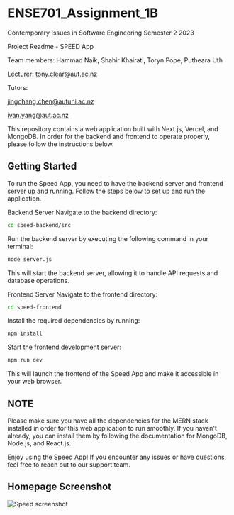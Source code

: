 # ENSE701_Assignment_1B
Contemporary Issues in Software Engineering Semester 2 2023

Project Readme - SPEED App

Team members:
Hammad Naik,
Shahir Khairati,
Toryn Pope,
Putheara Uth

Lecturer: tony.clear@aut.ac.nz

Tutors:

jingchang.chen@autuni.ac.nz

ivan.yang@aut.ac.nz 



This repository contains a web application built with Next.js, Vercel, and MongoDB. In order for the backend and frontend to operate properly, please follow the instructions below.

## Getting Started
To run the Speed App, you need to have the backend server and frontend server up and running. Follow the steps below to set up and run the application.

Backend Server
Navigate to the backend directory:

```bash
cd speed-backend/src
```
Run the backend server by executing the following command in your terminal:

```bash
node server.js
```
This will start the backend server, allowing it to handle API requests and database operations.

Frontend Server
Navigate to the frontend directory:

```bash
cd speed-frontend
```
Install the required dependencies by running:

```bash
npm install
```
Start the frontend development server:

```bash
npm run dev
```
This will launch the frontend of the Speed App and make it accessible in your web browser.

## NOTE
Please make sure you have all the dependencies for the MERN stack installed in order for this web application to run smoothly. If you haven't already, you can install them by following the documentation for MongoDB, Node.js, and React.js.

Enjoy using the Speed App! If you encounter any issues or have questions, feel free to reach out to our support team.

## Homepage Screenshot
![Speed screenshot](https://github.com/hfaisal02/ENSE701_Assignment_1B/blob/master/speed%20screenshot.png)
